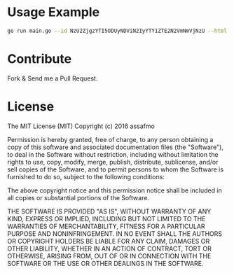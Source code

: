 # Usage Example
```bash
go run main.go --id NzU2ZjgzYTI5ODUyNDViN2IyYTY1ZTE2N2VmNmVjNzU --html true
```

# Contribute
Fork & Send me a Pull Request.

# License
The MIT License (MIT)
Copyright (c) 2016 assafmo

Permission is hereby granted, free of charge, to any person obtaining a copy of this software and associated documentation files (the "Software"), to deal in the Software without restriction, including without limitation the rights to use, copy, modify, merge, publish, distribute, sublicense, and/or sell copies of the Software, and to permit persons to whom the Software is furnished to do so, subject to the following conditions:

The above copyright notice and this permission notice shall be included in all copies or substantial portions of the Software.

THE SOFTWARE IS PROVIDED "AS IS", WITHOUT WARRANTY OF ANY KIND, EXPRESS OR IMPLIED, INCLUDING BUT NOT LIMITED TO THE WARRANTIES OF MERCHANTABILITY, FITNESS FOR A PARTICULAR PURPOSE AND NONINFRINGEMENT. IN NO EVENT SHALL THE AUTHORS OR COPYRIGHT HOLDERS BE LIABLE FOR ANY CLAIM, DAMAGES OR OTHER LIABILITY, WHETHER IN AN ACTION OF CONTRACT, TORT OR OTHERWISE, ARISING FROM, OUT OF OR IN CONNECTION WITH THE SOFTWARE OR THE USE OR OTHER DEALINGS IN THE SOFTWARE.